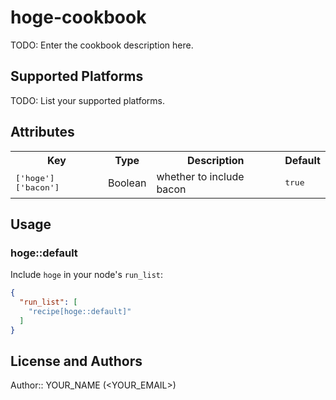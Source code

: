 # hoge-cookbook

TODO: Enter the cookbook description here.

## Supported Platforms

TODO: List your supported platforms.

## Attributes

<table>
  <tr>
    <th>Key</th>
    <th>Type</th>
    <th>Description</th>
    <th>Default</th>
  </tr>
  <tr>
    <td><tt>['hoge']['bacon']</tt></td>
    <td>Boolean</td>
    <td>whether to include bacon</td>
    <td><tt>true</tt></td>
  </tr>
</table>

## Usage

### hoge::default

Include `hoge` in your node's `run_list`:

```json
{
  "run_list": [
    "recipe[hoge::default]"
  ]
}
```

## License and Authors

Author:: YOUR_NAME (<YOUR_EMAIL>)

